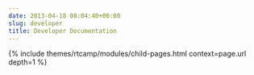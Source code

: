 ```yaml
---
date: 2013-04-18 08:04:40+00:00
slug: developer
title: Developer Documentation
---
```


{% include themes/rtcamp/modules/child-pages.html context=page.url depth=1 %}
